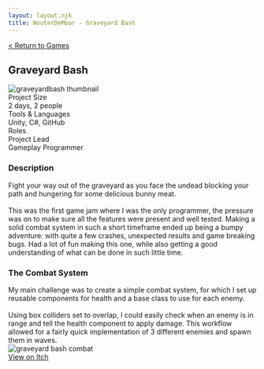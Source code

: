 ```yaml
---
layout: layout.njk
title: WouterDeMoor - Graveyard Bash
---
```


<article class="project-page container">
<div class="project-page-head">
    <a href="/games">< Return to Games</a>
    <h2 class="project-title">Graveyard Bash</h2>
</div>
<div class="project-intro">
    <img src="/img/graveyardbash_thumbnail.png" alt="graveyardbash thumbnail" class="project-video" loading="lazy"/>
    <div class="project-data">
        <div>
            <div class="data-title">Project Size</div>
            <div class="data-text">2 days, 2 people</div>
        </div>
        <div>
            <div class="data-title">Tools &amp; Languages</div>
            <div class="data-text">Unity, C#, GitHub</div>
        </div>
        <div>
            <div class="data-title">Roles</div>
            <div class="data-text">
            Project Lead </br>
            Gameplay Programmer
            </div>
        </div>
    </div>
</div>

<section class="project-section">
    <h3>Description</h3>
    <div class="project-description">
        Fight your way out of the graveyard as you face the undead blocking your path and hungering for some delicious bunny meat. </br>
        </br>
        This was the first game jam where I was the only programmer, the pressure was on to make sure all the features were present and well tested. Making a solid combat system in such a short timeframe ended up being a bumpy adventure: with quite a few crashes, unexpected results and game breaking bugs. Had a lot of fun making this one, while also getting a good understanding of what can be done in such little time.
    </div>
</section>

<section class="project-section">
    <h3>The Combat System</h3>
    <div class="project-task-100">
        <div class="task-container">
            <div>
            My main challenge was to create a simple combat system, for which I set up reusable components for health and a base class to use for each enemy.</br>
            </br>
            Using box colliders set to overlap, I could easily check when an enemy is in range and tell the health component to apply damage.
            This workflow allowed for a fairly quick implementation of 3 different enemies and spawn them in waves.
            </div>
            <img src="/gif/graveyardbash_combat.gif" alt="graveyard bash combat" loading="lazy"/>
        </div>
    </div>
</section>

<div class="button-div">
    <a class="link-button" href="https://eezehdev.itch.io/graveyard-bash" target="_blank" rel="noopener noreferrer">View on Itch</a>
</div>
</article>